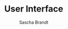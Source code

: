 ---
title: User Interface
permalink: exercises_user_interface
category: Exercises
author: Sascha Brandt
license: cc-by-sa 4.0
last_updated: May 28, 2019
order: 0
published: false
---